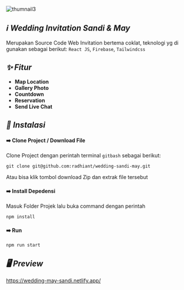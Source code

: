 ![thumnail3](https://user-images.githubusercontent.com/47371845/208376201-a43d0c45-f9fb-4480-9df5-3889130e5814.png)

## *:information_source: Wedding Invitation Sandi & May*
Merupakan Source Code Web Invitation bertema coklat, teknologi yg di gunakan sebagai berikut: `React JS`, `Firebase`, `Tailwindcss`

## *:sparkles: Fitur*
* **Map Location**
* **Gallery Photo**
* **Countdown**
* **Reservation**
* **Send Live Chat**

## *:rocket: Instalasi*
#### :arrow_right: Clone Project / Download File
Clone Project dengan perintah terminal `gitbash` sebagai berikut:
```
git clone git@github.com:radhiant/wedding-sandi-may.git
```
Atau bisa klik tombol download Zip dan extrak file tersebut

#### :arrow_right: Install Depedensi
Masuk Folder Projek lalu buka command dengan perintah
```
npm install
```

#### :arrow_right: Run
```
npm run start
```

## *:desktop_computer: Preview*
https://wedding-may-sandi.netlify.app/
